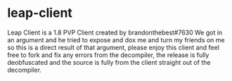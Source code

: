 # leap-client
Leap Client is a 1.8 PVP Client created by brandonthebest#7630
We got in an argument and he tried to expose and dox me and turn my friends on me
so this is a direct result of that argument, please enjoy this client and feel free to fork and fix any errors from the
decompiler, the release is fully deobfuscated and the source is fully from the client straight out of the decompiler.
